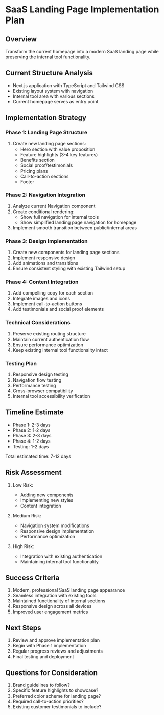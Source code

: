# SaaS Landing Page Implementation Plan

## Overview
Transform the current homepage into a modern SaaS landing page while preserving the internal tool functionality.

## Current Structure Analysis
- Next.js application with TypeScript and Tailwind CSS
- Existing layout system with navigation
- Internal tool area with various sections
- Current homepage serves as entry point

## Implementation Strategy

### Phase 1: Landing Page Structure
1. Create new landing page sections:
   - Hero section with value proposition
   - Feature highlights (3-4 key features)
   - Benefits section
   - Social proof/testimonials
   - Pricing plans
   - Call-to-action sections
   - Footer

### Phase 2: Navigation Integration
1. Analyze current Navigation component
2. Create conditional rendering:
   - Show full navigation for internal tools
   - Show simplified landing page navigation for homepage
3. Implement smooth transition between public/internal areas

### Phase 3: Design Implementation
1. Create new components for landing page sections
2. Implement responsive design
3. Add animations and transitions
4. Ensure consistent styling with existing Tailwind setup

### Phase 4: Content Integration
1. Add compelling copy for each section
2. Integrate images and icons
3. Implement call-to-action buttons
4. Add testimonials and social proof elements

### Technical Considerations
1. Preserve existing routing structure
2. Maintain current authentication flow
3. Ensure performance optimization
4. Keep existing internal tool functionality intact

### Testing Plan
1. Responsive design testing
2. Navigation flow testing
3. Performance testing
4. Cross-browser compatibility
5. Internal tool accessibility verification

## Timeline Estimate
- Phase 1: 2-3 days
- Phase 2: 1-2 days
- Phase 3: 2-3 days
- Phase 4: 1-2 days
- Testing: 1-2 days

Total estimated time: 7-12 days

## Risk Assessment
1. Low Risk:
   - Adding new components
   - Implementing new styles
   - Content integration

2. Medium Risk:
   - Navigation system modifications
   - Responsive design implementation
   - Performance optimization

3. High Risk:
   - Integration with existing authentication
   - Maintaining internal tool functionality

## Success Criteria
1. Modern, professional SaaS landing page appearance
2. Seamless integration with existing tools
3. Maintained functionality of internal sections
4. Responsive design across all devices
5. Improved user engagement metrics

## Next Steps
1. Review and approve implementation plan
2. Begin with Phase 1 implementation
3. Regular progress reviews and adjustments
4. Final testing and deployment

## Questions for Consideration
1. Brand guidelines to follow?
2. Specific feature highlights to showcase?
3. Preferred color scheme for landing page?
4. Required call-to-action priorities?
5. Existing customer testimonials to include?
